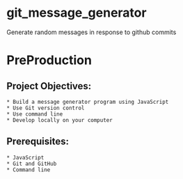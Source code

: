 # git_message_generator
Generate random messages in response to github commits

# PreProduction
## Project Objectives:
    * Build a message generator program using JavaScript
    * Use Git version control
    * Use command line
    * Develop locally on your computer
## Prerequisites:
    * JavaScript
    * Git and GitHub
    * Command line
